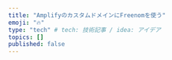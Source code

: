 ```yaml
---
title: "AmplifyのカスタムドメインにFreenomを使う"
emoji: "🔥"
type: "tech" # tech: 技術記事 / idea: アイデア
topics: []
published: false
---
```

